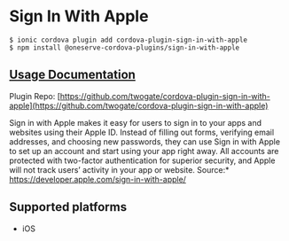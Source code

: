 # Sign In With Apple

```
$ ionic cordova plugin add cordova-plugin-sign-in-with-apple
$ npm install @oneserve-cordova-plugins/sign-in-with-apple
```

## [Usage Documentation](https://oneserve.gitbook.io/oneserve-cordova-plugins/plugins/sign-in-with-apple/)

Plugin Repo: [https://github.com/twogate/cordova-plugin-sign-in-with-apple](https://github.com/twogate/cordova-plugin-sign-in-with-apple)

Sign in with Apple makes it easy for users to sign in to your apps and websites using their Apple ID.
Instead of filling out forms, verifying email addresses, and choosing new passwords,
they can use Sign in with Apple to set up an account and start using your app right away.
All accounts are protected with two-factor authentication for superior security,
and Apple will not track users’ activity in your app or website.
Source:* https://developer.apple.com/sign-in-with-apple/

## Supported platforms

- iOS
  


